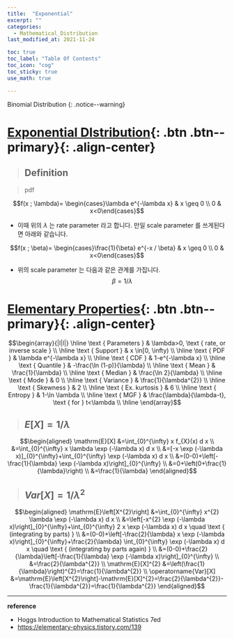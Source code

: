 ```yaml
---
title:  "Exponential"
excerpt: ""
categories:
  - Mathematical_Distribution
last_modified_at: 2021-11-24

toc: true
toc_label: "Table Of Contents"
toc_icon: "cog"
toc_sticky: true
use_math: true

---
```


 Binomial Distribution
{: .notice--warning}

# [Exponential DIstribution](#link){: .btn .btn--primary}{: .align-center}

> ## Definition

> pdf

$$f(x ; \lambda)= \begin{cases}\lambda e^{-\lambda x} & x \geq 0 \\ 0 & x<0\end{cases}$$

- 이때 위의 $\lambda$ 는 rate parameter 라고 합니다. 만일 scale parameter 를 쓰게된다면 아래와 같습니다.

$$f(x ; \beta)= \begin{cases}\frac{1}{\beta} e^{-x / \beta} & x \geq 0 \\ 0 & x<0\end{cases}$$

- 위의 scale parameter 는 다음과 같은 관계를 가집니다. $$\beta=1 / \lambda$$

# [Elementary Properties](#link){: .btn .btn--primary}{: .align-center}

$$\begin{array}{|l|l|}
\hline \text { Parameters } & \lambda>0, \text { rate, or inverse scale } \\
\hline \text { Support } & x \in[0, \infty) \\
\hline \text { PDF } & \lambda e^{-\lambda x} \\
\hline \text { CDF } & 1-e^{-\lambda x} \\
\hline \text { Quantile } & -\frac{\ln (1-p)}{\lambda} \\
\hline \text { Mean } & \frac{1}{\lambda} \\
\hline \text { Median } & \frac{\ln 2}{\lambda} \\
\hline \text { Mode } & 0 \\
\hline \text { Variance } & \frac{1}{\lambda^{2}} \\
\hline \text { Skewness } & 2 \\
\hline \text { Ex. kurtosis } & 6 \\
\hline \text { Entropy } & 1-\ln \lambda \\
\hline \text { MGF } & \frac{\lambda}{\lambda-t}, \text { for } t<\lambda \\
\hline
\end{array}$$

> ## $E[X] = 1/\lambda$

$$\begin{aligned}
\mathrm{E}[X] &=\int_{0}^{\infty} x f_{X}(x) d x \\
&=\int_{0}^{\infty} x \lambda \exp (-\lambda x) d x \\
&=[-x \exp (-\lambda x)]_{0}^{\infty}+\int_{0}^{\infty} \exp (-\lambda x) d x \\
&=(0-0)+\left[-\frac{1}{\lambda} \exp (-\lambda x)\right]_{0}^{\infty} \\
&=0+\left(0+\frac{1}{\lambda}\right) \\
&=\frac{1}{\lambda}
\end{aligned}$$

> ## $Var[X] = 1/\lambda^2$

$$\begin{aligned}
\mathrm{E}\left[X^{2}\right] &=\int_{0}^{\infty} x^{2} \lambda \exp (-\lambda x) d x \\
&=\left[-x^{2} \exp (-\lambda x)\right]_{0}^{\infty}+\int_{0}^{\infty} 2 x \exp (-\lambda x) d x \quad \text { (integrating by parts) } \\
&=(0-0)+\left[-\frac{2}{\lambda} x \exp (-\lambda x)\right]_{0}^{\infty}+\frac{2}{\lambda} \int_{0}^{\infty} \exp (-\lambda x) d x \quad \text { (integrating by parts again) } \\
&=(0-0)+\frac{2}{\lambda}\left[-\frac{1}{\lambda} \exp (-\lambda x)\right]_{0}^{\infty} \\
&=\frac{2}{\lambda^{2}} \\
\mathrm{E}[X]^{2} &=\left(\frac{1}{\lambda}\right)^{2}=\frac{1}{\lambda^{2}} \\
\operatorname{Var}[X] &=\mathrm{E}\left[X^{2}\right]-\mathrm{E}[X]^{2}=\frac{2}{\lambda^{2}}-\frac{1}{\lambda^{2}}=\frac{1}{\lambda^{2}}
\end{aligned}$$



---

**reference**

- Hoggs Introduction to Mathematical Statistics 7ed
- <https://elementary-physics.tistory.com/139>







